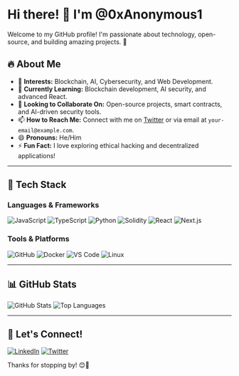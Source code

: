 # Hi there! 👋 I'm @0xAnonymous1

Welcome to my GitHub profile! I'm passionate about technology, open-source, and building amazing projects. 🚀

## 🔥 About Me
- 👀 **Interests:** Blockchain, AI, Cybersecurity, and Web Development.
- 🌱 **Currently Learning:** Blockchain development, AI security, and advanced React.
- 💞️ **Looking to Collaborate On:** Open-source projects, smart contracts, and AI-driven security tools.
- 📫 **How to Reach Me:** Connect with me on [Twitter](https://twitter.com/0xAnonymous1) or via email at `your-email@example.com`.
- 😄 **Pronouns:** He/Him
- ⚡ **Fun Fact:** I love exploring ethical hacking and decentralized applications!

---

## 🚀 Tech Stack

### Languages & Frameworks
![JavaScript](https://img.shields.io/badge/-JavaScript-F7DF1E?style=flat&logo=javascript&logoColor=black)
![TypeScript](https://img.shields.io/badge/-TypeScript-3178C6?style=flat&logo=typescript&logoColor=white)
![Python](https://img.shields.io/badge/-Python-3776AB?style=flat&logo=python&logoColor=white)
![Solidity](https://img.shields.io/badge/-Solidity-363636?style=flat&logo=solidity&logoColor=white)
![React](https://img.shields.io/badge/-React-61DAFB?style=flat&logo=react&logoColor=black)
![Next.js](https://img.shields.io/badge/-Next.js-000000?style=flat&logo=next.js&logoColor=white)

### Tools & Platforms
![GitHub](https://img.shields.io/badge/-GitHub-181717?style=flat&logo=github&logoColor=white)
![Docker](https://img.shields.io/badge/-Docker-2496ED?style=flat&logo=docker&logoColor=white)
![VS Code](https://img.shields.io/badge/-VS%20Code-007ACC?style=flat&logo=visual-studio-code&logoColor=white)
![Linux](https://img.shields.io/badge/-Linux-FCC624?style=flat&logo=linux&logoColor=black)

---

## 📊 GitHub Stats
![GitHub Stats](https://github-readme-stats.vercel.app/api?username=0xAnonymous1&show_icons=true&theme=radical)
![Top Languages](https://github-readme-stats.vercel.app/api/top-langs/?username=0xAnonymous1&layout=compact&theme=radical)

---

## 🤝 Let's Connect!
[![LinkedIn](https://img.shields.io/badge/-LinkedIn-0077B5?style=flat&logo=linkedin&logoColor=white)](https://www.linkedin.com/in/yourprofile/)
[![Twitter](https://img.shields.io/badge/-Twitter-1DA1F2?style=flat&logo=twitter&logoColor=white)](https://twitter.com/0xAnonymous1)

Thanks for stopping by! 😊🚀
